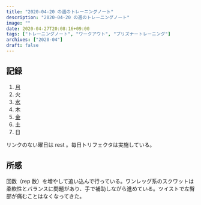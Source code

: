 ```yaml
---
title: "2020-04-20 の週のトレーニングノート"
description: "2020-04-20 の週のトレーニングノート"
image: ""
date: 2020-04-27T20:08:16+09:00
tags: ["トレーニングノート", "ワークアウト", "プリズナートレーニング"]
archives: ["2020-04"]
draft: false
---
```


## 記録

1. [月](https://scrapbox.io/tbsmcd-memo/2020-04-20)
1. 火
1. [水](https://scrapbox.io/tbsmcd-memo/2020-04-22)
1. 木
1. [金](https://scrapbox.io/tbsmcd-memo/2020-04-24)
1. 土
1. 日

リンクのない曜日は rest 。毎日トリフェクタは実施している。

## 所感

回数（rep 数）を増やして追い込んで行っている。ワンレッグ系のスクワットは柔軟性とバランスに問題があり、手で補助しながら進めている。ツイストで左臀部が痛むことはなくなってきた。
